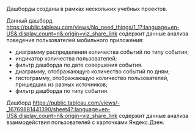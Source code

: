 Дашборды созданы в рамках нескольких учебных проектов.

Данный дашборд https://public.tableau.com/views/No_need_things/1_1?:language=en-US&:display_count=n&:origin=viz_share_link 
содержит данные анализа поведения пользователей мобильного приложения:
- диаграмму распределения количества событий по типу события;
- индикатор количества пользователей;
- фильтр дашборда по дате совершения события.
- диаграмму, отображающую количество событий по дням;
- гистограмму, отображающую количество пользователей, пришедших из разных источников;
- фильтр дашборда по типу события.

Дашборд https://public.tableau.com/views/-_16769881441390/sheet4?:language=en-US&:display_count=n&:origin=viz_share_link 
содержит данные анализа взаимодействия пользователей с карточками Яндекс.Дзен.
